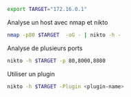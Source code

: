 ```sh
export TARGET="172.16.0.1"
```

Analyse un host avec nmap et nikto

```sh
nmap -p80 $TARGET  -oG - | nikto -h -
```

Analyse de plusieurs ports

```sh
nikto -h $TARGET -p 80,8000,8080
```

Utiliser un plugin

```sh
nikto -h $TARGET -Plugin <plugin-name>
```